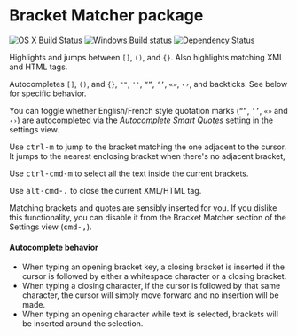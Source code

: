 # Bracket Matcher package
[![OS X Build Status](https://travis-ci.org/atom/bracket-matcher.svg?branch=master)](https://travis-ci.org/atom/bracket-matcher)
[![Windows Build status](https://ci.appveyor.com/api/projects/status/rrsl2h7e0od26k54/branch/master?svg=true)](https://ci.appveyor.com/project/Atom/bracket-matcher/branch/master) [![Dependency Status](https://david-dm.org/atom/bracket-matcher.svg)](https://david-dm.org/atom/bracket-matcher)


Highlights and jumps between `[]`, `()`, and `{}`. Also highlights matching XML
and HTML tags.

Autocompletes `[]`, `()`, and `{}`, `""`, `''`, `“”`, `‘’`, `«»`, `‹›`, and
backticks. See below for specific behavior.

You can toggle whether English/French style quotation marks (`“”`, `‘’`, `«»`
and `‹›`) are autocompleted via the *Autocomplete Smart Quotes*  setting in the
settings view.

Use <kbd>ctrl-m</kbd> to jump to the bracket matching the one adjacent to the cursor.
It jumps to the nearest enclosing bracket when there's no adjacent bracket,

Use <kbd>ctrl-cmd-m</kbd> to select all the text inside the current brackets.

Use <kbd>alt-cmd-.</kbd> to close the current XML/HTML tag.

Matching brackets and quotes are sensibly inserted for you. If you dislike this
functionality, you can disable it from the Bracket Matcher section of the
Settings view (<kbd>cmd-,</kbd>).

#### Autocomplete behavior
* When typing an opening bracket key, a closing bracket is inserted if the cursor is followed by either a whitespace character or a closing bracket.
* When typing a closing character, if the cursor is followed by that same character, the cursor will simply move forward and no insertion will be made.
* When typing an opening character while text is selected, brackets will be inserted around the selection.
